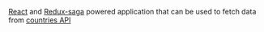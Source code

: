
[React](https://github.com/facebook/react) and [Redux-saga](https://github.com/redux-saga/redux-saga) powered application that can be used to fetch data from [countries API](https://restcountries.eu/rest/v2/all)
